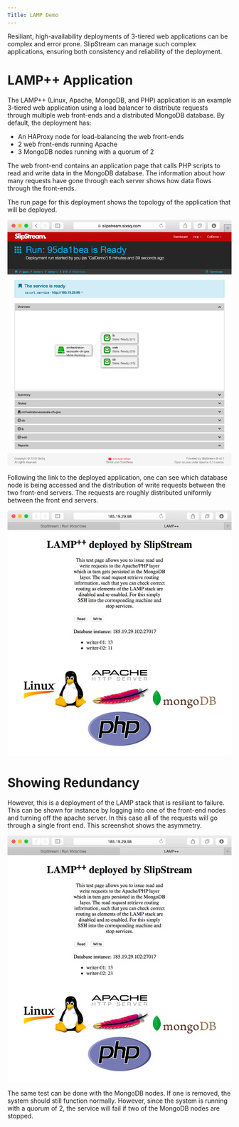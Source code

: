 ```yaml
---
Title: LAMP Demo
---
```


Resiliant, high-availability deployments of 3-tiered web applications
can be complex and error prone.  SlipStream can manage such complex
applications, ensuring both consistency and reliability of the
deployment.

# LAMP++ Application

The LAMP++ (Linux, Apache, MongoDB, and PHP) application is an example
3-tiered web application using a load balancer to distribute requests
through multiple web front-ends and a distributed MongoDB database. By
default, the deployment has:

  - An HAProxy node for load-balancing the web front-ends
  - 2 web front-ends running Apache
  - 3 MongoDB nodes running with a quorum of 2

The web front-end contains an application page that calls PHP scripts
to read and write data in the MongoDB database.  The information about
how many requests have gone through each server shows how data flows
through the front-ends. 

The run page for this deployment shows the topology of the application
that will be deployed.

![LAMP Run Page](images/screenshot-lamp-run-ready.png)

Following the link to the deployed application, one can see which
database node is being accessed and the distribution of write requests
between the two front-end servers.  The requests are roughly
distributed uniformly between the front end servers.

![LAMP Web UI](images/screenshot-lamp-webui.png)

# Showing Redundancy

However, this is a deployment of the LAMP stack that is resiliant to
failure.  This can be shown for instance by logging into one of the
front-end nodes and turning off the apache server.  In this case all
of the requests will go through a single front end.  This screenshot
shows the asymmetry.

![LAMP One Front-end](images/screenshot-lamp-one-fe.png)

The same test can be done with the MongoDB nodes.  If one is removed,
the system should still function normally.  However, since the system
is running with a quorum of 2, the service will fail if two of the
MongoDB nodes are stopped. 






